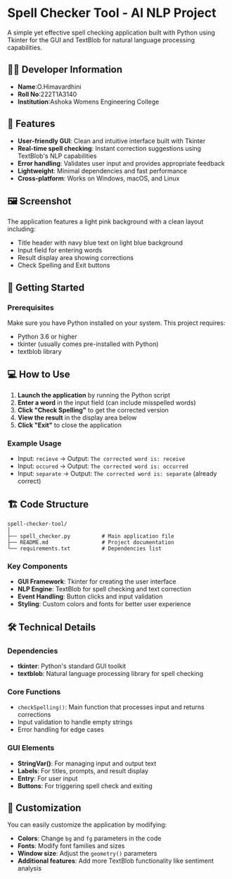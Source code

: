 # Spell Checker Tool - AI NLP Project
A simple yet effective spell checking application built with Python using Tkinter for the GUI and TextBlob for natural language processing capabilities.

## 👨‍💻 Developer Information
- **Name**:O.Himavardhini
- **Roll No**:222T1A3140
- **Institution**:Ashoka Womens  Engineering College
  
## 🌟 Features

- **User-friendly GUI**: Clean and intuitive interface built with Tkinter
- **Real-time spell checking**: Instant correction suggestions using TextBlob's NLP capabilities
- **Error handling**: Validates user input and provides appropriate feedback
- **Lightweight**: Minimal dependencies and fast performance
- **Cross-platform**: Works on Windows, macOS, and Linux

## 🖼️ Screenshot

The application features a light pink background with a clean layout including:
- Title header with navy blue text on light blue background
- Input field for entering words
- Result display area showing corrections
- Check Spelling and Exit buttons

## 🚀 Getting Started

### Prerequisites

Make sure you have Python installed on your system. This project requires:

- Python 3.6 or higher
- tkinter (usually comes pre-installed with Python)
- textblob library

## 💻 How to Use

1. **Launch the application** by running the Python script
2. **Enter a word** in the input field (can include misspelled words)
3. **Click "Check Spelling"** to get the corrected version
4. **View the result** in the display area below
5. **Click "Exit"** to close the application

### Example Usage

- Input: `recieve` → Output: `The corrected word is: receive`
- Input: `occured` → Output: `The corrected word is: occurred`
- Input: `separate` → Output: `The corrected word is: separate` (already correct)

## 🏗️ Code Structure

```
spell-checker-tool/
│
├── spell_checker.py          # Main application file
├── README.md                 # Project documentation
└── requirements.txt          # Dependencies list
```

### Key Components

- **GUI Framework**: Tkinter for creating the user interface
- **NLP Engine**: TextBlob for spell checking and text correction
- **Event Handling**: Button clicks and input validation
- **Styling**: Custom colors and fonts for better user experience

## 🛠️ Technical Details

### Dependencies

- **tkinter**: Python's standard GUI toolkit
- **textblob**: Natural language processing library for spell checking

### Core Functions

- `checkSpelling()`: Main function that processes input and returns corrections
- Input validation to handle empty strings
- Error handling for edge cases

### GUI Elements

- **StringVar()**: For managing input and output text
- **Labels**: For titles, prompts, and result display
- **Entry**: For user input
- **Buttons**: For triggering spell check and exiting

## 🎨 Customization

You can easily customize the application by modifying:

- **Colors**: Change `bg` and `fg` parameters in the code
- **Fonts**: Modify font families and sizes
- **Window size**: Adjust the `geometry()` parameters
- **Additional features**: Add more TextBlob functionality like sentiment analysis



